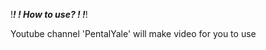 !_______________________________________________________!
!                     How to use?                           !
!_______________________________________________________!

Youtube channel 'PentalYale' will make video for you to use